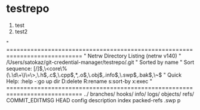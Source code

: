 # testrepo

1. test
2. test2

" ============================================================================
" Netrw Directory Listing                                        (netrw v140)
"   /Users/satokaz/git-credential-manager/testrepo/.git
"   Sorted by      name
"   Sort sequence: [\/]$,\<core\%(\.\d\+\)\=\>,\.h$,\.c$,\.cpp$,*,\.o$,\.obj$,\.info$,\.swp$,\.bak$,\~$
"   Quick Help: <F1>:help  -:go up dir  D:delete  R:rename  s:sort-by  x:exec
" ============================================================================
../
branches/
hooks/
info/
logs/
objects/
refs/
COMMIT_EDITMSG
HEAD
config
description
index
packed-refs
.swp
p
